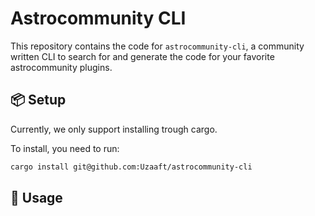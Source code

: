 # Astrocommunity CLI
This repository contains the code for `astrocommunity-cli`, a community written CLI to search for and generate the code for your favorite astrocommunity plugins.

## 📦 Setup

Currently, we only support installing trough cargo.

To install, you need to run:
```bash
cargo install git@github.com:Uzaaft/astrocommunity-cli
```

## 🔨 Usage

